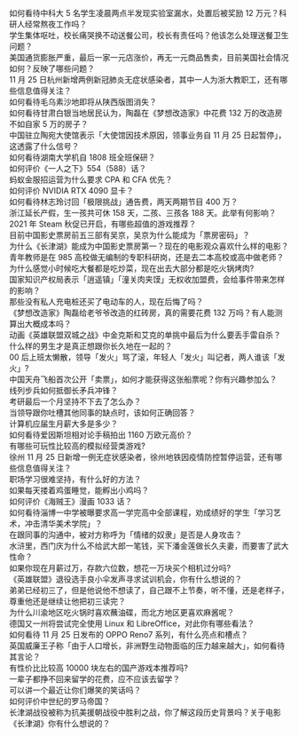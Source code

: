 如何看待中科大 5 名学生凌晨两点半发现实验室漏水，处置后被奖励 12 万元？科研人经常熬夜工作吗？  
学生集体呕吐，校长痛哭换不动送餐公司，校长有责任吗？他该怎么处理送餐卫生问题？  
美国通货膨胀严重，最后一家一元店涨价，再无一元商品售卖，目前美国社会情况如何？反映了哪些问题？  
11 月 25 日杭州新增两例新冠肺炎无症状感染者，其中一人为浙大教职工，还有哪些信息值得关注？  
如何看待毛乌素沙地即将从陕西版图消失？  
如何看待甘肃白银当地居民认为，陶磊在《梦想改造家》中花费 132 万的改造房不如自家 5 万的房子？  
中国驻立陶宛大使馆表示「大使馆因技术原因，领事业务自 11 月 25 日起暂停」，这透露了什么信号？  
如何看待湖南大学机自 1808 班全班保研？  
如何评价《一人之下》554（588）话？  
蚂蚁金服招运营为什么要求 CPA 和 CFA 优先？  
如何评价 NVIDIA RTX 4090 显卡？  
如何看待林志玲讨回「极限挑战」通告费，两天两期节目 400 万？  
浙江延长产假，生一孩共可休 158 天，二孩、三孩各 188 天。此举有何影响？  
2021 年 Steam 秋促已开启，有哪些超值的游戏推荐？  
目前中国影史票房前五三部有吴京，吴京为什么能成为「票房密码」？  
为什么《长津湖》能成为中国影史票房第一？现在的电影观众喜欢什么样的电影？  
青年教师是在 985 高校做无编制的专职科研岗，还是去二本高校或高中做老师？  
为什么感觉小时候吃大餐都是吃炒菜，现在出去大部分都是吃火锅烤肉?  
国家知识产权局表示「逍遥镇」「潼关肉夹馍」无权收加盟费，会给事件带来怎样的影响？  
那些没有私人充电桩还买了电动车的人，现在后悔了吗？  
《梦想改造家》陶磊给老爷爷改造的红砖房，真的需要花费 132 万吗？有人能测算出大概成本吗？  
动画《英雄联盟双城之战》中金克斯和艾克的单挑中最后为什么要丢手雷自杀？  
什么样的男生才是真正想跟你长久地在一起的？  
00 后上班太懒散，领导「发火」骂了滚，年轻人「发火」叫记者，两人谁该「发火」?  
中国天舟飞船首次公开「卖票」，如何才能获得这张船票呢？你有兴趣参加么？  
线列步兵如何抵御长矛兵冲锋？  
考研最后一个月坚持不下去了怎么办？  
当领导跟你吐槽其他同事的缺点时，该如何正确回答？  
计算机应届生月薪大多是多少？  
如何看待爱因斯坦相对论手稿拍出 1160 万欧元高价？  
有哪些可玩性比较高的模拟经营类游戏?  
徐州 11 月 25 日新增一例无症状感染者，徐州地铁因疫情防控暂停运营，还有哪些信息值得关注？  
职场学习很难坚持，有什么好的方法？  
如果每天搂着鸡蛋睡觉，能孵出小鸡吗？  
如何评价《海贼王》漫画 1033 话？  
如何看待淄博一中学被曝要求高一学完高中全部课程，劝成绩好的学生「学习艺术，冲击清华美术学院」？  
在跟同事的沟通中，被对方称呼为「情绪的奴隶」是否是人身攻击？  
水浒里，西门庆为什么不给武大郎一笔钱，买下潘金莲做长久夫妻，而要害了武大性命？  
如果你现在月薪过万，存款六位数，想花一万块买个相机过分吗?  
《英雄联盟》退役选手良小伞发声寻求试训机会，你有什么想说的？  
弟弟已经初三了，但是他说他不想读了，自己跟不上节奏，听不懂，还是老样子，尊重他还是继续让他把初三读完？  
为什么川渝地区吃火锅时喜欢蘸油碟，而北方地区更喜欢麻酱呢？  
德国又一州将尝试完全使用 Linux 和 LibreOffice，对此你有哪些看法？  
如何看待 11 月 25 日发布的 OPPO Reno7 系列，有什么亮点和槽点？  
英国威廉王子称「由于人口增长，非洲野生动物面临的压力越来越大」，如何看待其言论？  
有性价比比较高 10000 块左右的国产游戏本推荐吗?  
一辈子都挣不回来留学的花费，应不应该去留学？  
可以讲一个最近让你们爆笑的笑话吗？  
如何评价中世纪的罗马帝国？  
长津湖战役被称为抗美援朝战役中胜利之战，你了解这段历史背景吗？关于电影《长津湖》你有什么想说的？  
